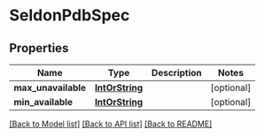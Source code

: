 # SeldonPdbSpec

## Properties
Name | Type | Description | Notes
------------ | ------------- | ------------- | -------------
**max_unavailable** | [**IntOrString**](IntOrString.md) |  | [optional] 
**min_available** | [**IntOrString**](IntOrString.md) |  | [optional] 

[[Back to Model list]](../README.md#documentation-for-models) [[Back to API list]](../README.md#documentation-for-api-endpoints) [[Back to README]](../README.md)


